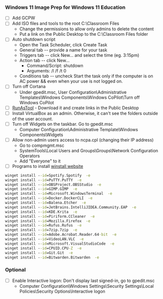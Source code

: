 ### Windows 11 Image Prep for Windows 11 Education

- [ ] Add GCPW
- [ ] Add ISO files and tools to the root C:\Classroom Files
    - Change the permissions to allow only admins to delete the content
    - Put a link on the Public Desktop to the C:\Classroom Files folder
- [ ] Auto shutdown script
    - Open the Task Scheduler, click Create Task
    - General tab -- provide a name for your task
    - Triggers tab -- click New... and select the time (eg. 3:15pm)
    - Action tab -- click New... 
        - Command/Script:     shutdown
        - Arguments:          /l /f /t 0
    - Conditions tab -- uncheck Start the task only if the computer is on AC power && even when your use is not logged on.
- [ ] Turn off Cortana
    - Under gpedit.msc, User Configuration\Administrative Templates\Windows Components\Windows CoPilot\Turn off Windows CoPilot
- [ ] [RunAsTool](https://www.sordum.org/8727/runastool-v1-5/) - Download it and create links in the Public Desktop
- [ ] Install VirtualBox as an admin. Otherwise, it can't see the folders outside of the user account.
- [ ] Turn off Widgets on the taskbar. Go to gpedit.msc
    - Computer Configuration\Administrative Template\Windows Components\Widgets
- [ ] Allow non-admin users access to ncpa.cpl (changing their IP address)
    - Go to compmgmt.msc
    - SystemTools\Local Users and Groups\Groups\Network Configuration Operators
    - Add "Everyone" to it
- [ ] Programs to install [winstall website](https://winstall.app/apps)
```cmd
winget install --id=Spotify.Spotify  -e
winget install --id=PuTTY.PuTTY  -e
winget install --id=OBSProject.OBSStudio  -e
winget install --id=GIMP.GIMP  -e
winget install --id=Microsoft.WindowsTerminal  -e
winget install --id=Docker.DockerCLI  -e
winget install --id=Balena.Etcher  -e
winget install --id=JetBrains.IntelliJIDEA.Community.EAP  -e
winget install --id=KDE.Krita  -e
winget install --id=Piriform.CCleaner  -e
winget install --id=Mozilla.Firefox  -e
winget install --id=Rufus.Rufus  -e
winget install --id=7zip.7zip  -e
winget install --id=Adobe.Acrobat.Reader.64-bit  -e
winget install --id=VideoLAN.VLC  -e
winget install --id=Microsoft.VisualStudioCode  -e
winget install --id=CPUID.CPU-Z  -e
winget install --id=Git.Git  -e
winget install --id=Bitwarden.Bitwarden  -e
```

### Optional
- [ ] Enable Interactive logon: Don't display last signed-in, go to gpedit.msc
    - Computer Configuration\Windows Settings\Security Settings\Local Policies\Security Options\Interactive logon
